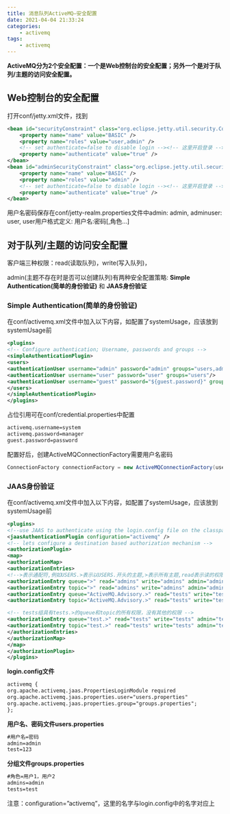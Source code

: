 ```yaml
---
title: 消息队列ActiveMQ—安全配置
date: 2021-04-04 21:33:24
categories:
    - activemq 
tags: 
    - activemq
---
```




**ActiveMQ分为2个安全配置：一个是Web控制台的安全配置；另外一个是对于队列/主题的访问安全配置。**



## **Web控制台的安全配置**

打开conf/jetty.xml文件，找到

```xml
<bean id="securityConstraint" class="org.eclipse.jetty.util.security.Constraint">
    <property name="name" value="BASIC" />
    <property name="roles" value="user,admin" />
    <!-- set authenticate=false to disable login --><!-- 这里开启登录 -->
    <property name="authenticate" value="true" />
</bean>
<bean id="adminSecurityConstraint" class="org.eclipse.jetty.util.security.Constraint">
    <property name="name" value="BASIC" />
    <property name="roles" value="admin" />
    <!-- set authenticate=false to disable login --><!-- 这里开启登录 -->
    <property name="authenticate" value="true" />
</bean>
```

用户名密码保存在conf/jetty-realm.properties文件中admin: admin, adminuser: user, user用户格式定义: 用户名:密码[,角色…]



## **对于队列/主题的访问安全配置**

客户端三种权限：read(读取队列)，write(写入队列)，

admin(主题不存在时是否可以创建队列)有两种安全配置策略: **Simple Authentication(简单的身份验证)** 和  **JAAS身份验证** 

### **Simple Authentication(简单的身份验证)**

在conf/activemq.xml文件中加入以下内容，如配置了systemUsage，应该放到systemUsage前

```xml
<plugins>
<!-- Configure authentication; Username, passwords and groups -->
<simpleAuthenticationPlugin>
<users>
<authenticationUser username="admin" password="admin" groups="users,admins"/>
<authenticationUser username="user" password="user" groups="users"/>
<authenticationUser username="guest" password="${guest.password}" groups="guests"/>
</users>
</simpleAuthenticationPlugin>
</plugins>
```

占位引用可在conf/credential.properties中配置

```xml
activemq.username=system
activemq.password=manager
guest.password=password
```

配置好后，创建ActiveMQConnectionFactory需要用户名密码

```java
ConnectionFactory connectionFactory = new ActiveMQConnectionFactory(username,password,url);
```



### **JAAS身份验证**

在conf/activemq.xml文件中加入以下内容，如配置了systemUsage，应该放到systemUsage前

```xml
<plugins>
<!--use JAAS to authenticate using the login.config file on the classpath to configure JAAS -->
<jaasAuthenticationPlugin configuration="activemq" />
<!-- lets configure a destination based authorization mechanism -->
<authorizationPlugin>
<map>
<authorizationMap>
<authorizationEntries>
<!-->表示通配符,例如USERS.>表示以USERS.开头的主题,>表示所有主题,read表示读的权限,write表示写的权限，admin表示是否能创建-->
<authorizationEntry queue=">" read="admins" write="admins" admin="admins" />
<authorizationEntry topic=">" read="admins" write="admins" admin="admins" />
<authorizationEntry queue="ActiveMQ.Advisory.>" read="tests" write="tests" admin="tests" />
<authorizationEntry topic="ActiveMQ.Advisory.>" read="tests" write="tests" admin="tests" />

<!-- tests组具有tests.>的queue和topic的所有权限，没有其他的权限 -->
<authorizationEntry queue="test.>" read="tests" write="tests" admin="tests" />
<authorizationEntry topic="test.>" read="tests" write="tests" admin="tests" />
</authorizationEntries>
</authorizationMap>
</map>
</authorizationPlugin>
</plugins>
```

**login.config文件**

```xml
activemq {
org.apache.activemq.jaas.PropertiesLoginModule required
org.apache.activemq.jaas.properties.user="users.properties"
org.apache.activemq.jaas.properties.group="groups.properties";
};
```

**用户名、密码文件users.properties**

```xml
#用户名=密码
admin=admin
test=123
```

**分组文件groups.properties**

```xml
#角色=用户1，用户2
admins=admin
tests=test
```

注意：configuration=”activemq”，这里的名字与login.config中的名字对应上



